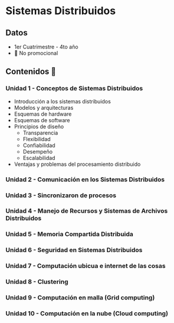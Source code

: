 # Sistemas Distribuidos

## Datos
- 1er Cuatrimestre - 4to año
- 🚫 No promocional

## Contenidos 📑
### Unidad 1 - Conceptos de Sistemas Distribuidos
- Introducción a los sistemas distribuidos
- Modelos y arquitecturas
- Esquemas de hardware
- Esquemas de software
- Principios de diseño
  - Transparencia
  - Flexibilidad
  - Confiabilidad
  - Desempeño
  - Escalabilidad
- Ventajas y problemas del procesamiento distribuido
### Unidad 2 - Comunicación en los Sistemas Distribuidos
### Unidad 3 - Sincronizaron de procesos
### Unidad 4 - Manejo de Recursos y Sistemas de Archivos Distribuidos
### Unidad 5 - Memoria Compartida Distribuida
### Unidad 6 - Seguridad en Sistemas Distribuidos
### Unidad 7 - Computación ubicua e internet de las cosas
### Unidad 8 - Clustering
### Unidad 9 - Computación en malla (Grid computing)
### Unidad 10 - Computación en la nube (Cloud computing)


